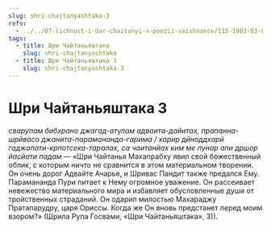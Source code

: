```yaml
---
slug: shri-chajtanyashtaka-3
refs:
  - ../../07-lichnost-i-dar-chaitanyi-v-poezii-vaishnavov/115-1983-03-08-a2-krasota-shri-chajtani-kommentarii-na-shloki-rupy-gosvami.md
tags:
  - title: Шри Чайтаньяштака
    slug: shri-chajtanyashtaka
  - title: Шри Чайтаньяштака 3
    slug: shri-chajtanyashtaka-3
---
```


# Шри Чайтаньяштака 3

*сварупам бибхрано джагад-атулам адваита-дайитах, прапанна-шрйвасо джанита-парамананда-гарима / харир дйноддхарй гаджапати-крпотсека-таралах, са чаитанйах ким ме пунар апи дршор йасйати падам* — «Шри Чайтанья Махапрабху явил свой божественный облик, с которым ничто не сравнится в этом материальном творении. Он очень дорог Адвайте Ачарье, и Шривас Пандит также предался Ему. Парамананда Пури питает к Нему огромное уважение. Он рассеивает невежество материального мира и избавляет обусловленные души от тройственных страданий. Он одарил милостью Махараджу Пратапарудру, царя Ориссы. Когда же Он вновь предстанет перед моим взором?» (Шрила Рупа Госвами, «Шри Чайтаньяштака», 3)).
